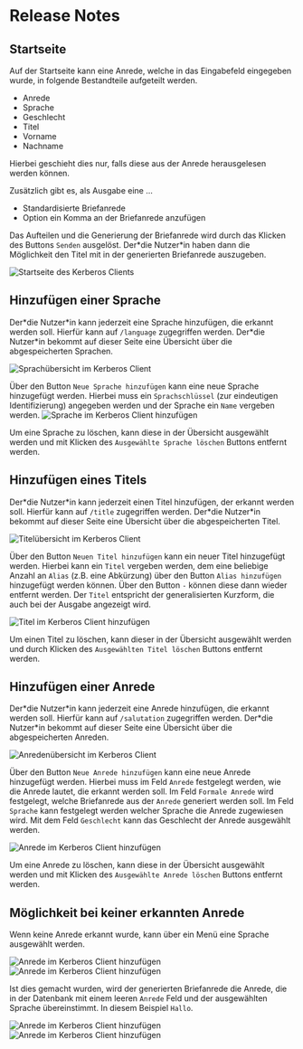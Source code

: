 # Release Notes

## Startseite
Auf der Startseite kann eine Anrede, welche in das Eingabefeld eingegeben wurde, in folgende Bestandteile aufgeteilt werden.
* Anrede
* Sprache
* Geschlecht
* Titel
* Vorname
* Nachname

Hierbei geschieht dies nur, falls diese aus der Anrede herausgelesen werden können.

Zusätzlich gibt es, als Ausgabe eine ... 
* Standardisierte Briefanrede 
* Option ein Komma an der Briefanrede anzufügen

Das Aufteilen und die Generierung der Briefanrede wird durch das Klicken des Buttons `Senden` ausgelöst. Der\*die Nutzer\*in haben dann die Möglichkeit den Titel mit in der generierten Briefanrede auszugeben.

![Startseite des Kerberos Clients](./image/KerberosClient1.png)

## Hinzufügen einer Sprache
Der\*die Nutzer\*in kann jederzeit eine Sprache hinzufügen, die erkannt werden soll. Hierfür kann auf `/language` zugegriffen werden. Der\*die Nutzer\*in bekommt auf dieser Seite eine Übersicht über die abgespeicherten Sprachen.

![Sprachübersicht im Kerberos Client](./image/KerberosClient2_1.png)

Über den Button `Neue Sprache hinzufügen` kann eine neue Sprache hinzugefügt werden. Hierbei muss ein `Sprachschlüssel` (zur eindeutigen Identifizierung) angegeben werden und der Sprache ein `Name` vergeben werden.
![Sprache im Kerberos Client hinzufügen](./image/KerberosClient2_2.png)

Um eine Sprache zu löschen, kann diese in der Übersicht ausgewählt werden und mit Klicken des `Ausgewählte Sprache löschen` Buttons entfernt werden.


## Hinzufügen eines Titels
Der\*die Nutzer\*in kann jederzeit einen Titel hinzufügen, der erkannt werden soll. Hierfür kann auf `/title` zugegriffen werden. Der\*die Nutzer\*in bekommt auf dieser Seite eine Übersicht über die abgespeicherten Titel.

![Titelübersicht im Kerberos Client](./image/KerberosClient3_1.png)

Über den Button `Neuen Titel hinzufügen` kann ein neuer Titel hinzugefügt werden. Hierbei kann ein `Titel` vergeben werden, dem eine beliebige Anzahl an `Alias` (z.B. eine Abkürzung) über den Button `Alias hinzufügen` hinzugefügt werden können. Über den Button `-` können diese dann wieder entfernt werden.
Der `Titel` entspricht der generalisierten Kurzform, die auch bei der Ausgabe angezeigt wird.

![Titel im Kerberos Client hinzufügen](./image/KerberosClient3_2.png)

Um einen Titel zu löschen, kann dieser in der Übersicht ausgewählt werden und durch Klicken des `Ausgewählten Titel löschen` Buttons entfernt werden.



## Hinzufügen einer Anrede
Der\*die Nutzer\*in kann jederzeit eine Anrede hinzufügen, die erkannt werden soll. Hierfür kann auf `/salutation` zugegriffen werden. Der\*die Nutzer\*in bekommt auf dieser Seite eine Übersicht über die abgespeicherten Anreden.

![Anredenübersicht im Kerberos Client](./image/KerberosClient4_1.png)

Über den Button `Neue Anrede hinzufügen` kann eine neue Anrede hinzugefügt werden. Hierbei muss im Feld `Anrede` festgelegt werden, wie die Anrede lautet, die erkannt werden soll. Im Feld `Formale Anrede` wird festgelegt, welche Briefanrede aus der `Anrede` generiert werden soll. Im Feld `Sprache` kann festgelegt werden welcher Sprache die Anrede zugewiesen wird. Mit dem Feld `Geschlecht` kann das Geschlecht der Anrede ausgewählt werden.

![Anrede im Kerberos Client hinzufügen](./image/KerberosClient4_2.png)

Um eine Anrede zu löschen, kann diese in der Übersicht ausgewählt werden und mit Klicken des `Ausgewählte Anrede löschen` Buttons entfernt werden.

## Möglichkeit bei keiner erkannten Anrede
Wenn keine Anrede erkannt wurde, kann über ein Menü eine Sprache ausgewählt werden.

![Anrede im Kerberos Client hinzufügen](./image/KerberosClient1B_1.png)
![Anrede im Kerberos Client hinzufügen](./image/KerberosClient1B_2.png)

Ist dies gemacht wurden, wird der generierten Briefanrede die Anrede, die in der Datenbank mit einem leeren `Anrede` Feld und der ausgewählten Sprache übereinstimmt. In diesem Beispiel `Hallo`.

![Anrede im Kerberos Client hinzufügen](./image/KerberosClient1B_4.png)
![Anrede im Kerberos Client hinzufügen](./image/KerberosClient1B_3.png)